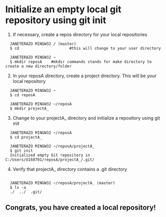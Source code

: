 # Initialize an empty local git repository using git init
1.	If necessary, create a repos directory for your local repositories 
```
  JANETERAZO MINGW32 / (master)
  $ cd						#this will change to your user directory

  JANETERAZO MINGW32 ~
  $ mkdir reposA	#mkdir commands stands for make directory to create a new directory/folder
```


2.	In your reposA directory, create a project directory. This will be your local repository
```
  JANETERAZO MINGW32 ~
  $ cd reposA

  JANETERAZO MINGW32 ~/reposA
  $ mkdir projectA_
```
3.	Change to your projectA_ directory and initialize a repository using git init
```
  JANETERAZO MINGW32 ~/reposA
  $ cd projectA_

  JANETERAZO MINGW32 ~/reposA/projectA_
  $ git init
  Initialized empty Git repository in C:/Users/U168701/reposA/projectA_/.git/
```

4.	Verify that projectA_ directory contains a .git directory
```

  JANETERAZO MINGW32 ~/reposA/projectA_ (master)
  $ ls -a
  ./  ../  .git/
```

## Congrats, you have created a local repository!





